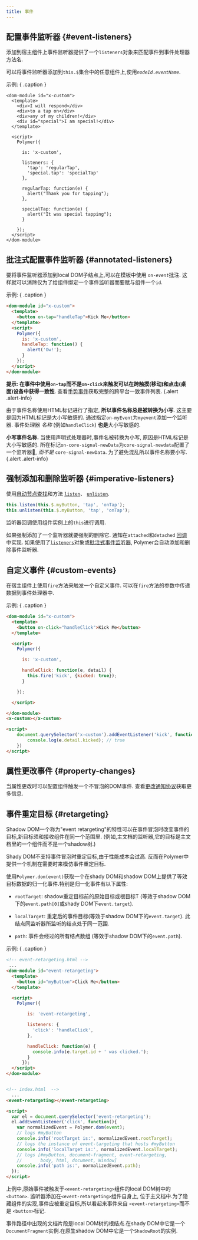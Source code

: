 ```yaml
---
title: 事件
---
```


<!-- toc -->

## 配置事件监听器 {#event-listeners}

添加到宿主组件上事件监听器提供了一个`listeners`对象来匹配事件到事件处理器方法名.

可以将事件监听器添加到`this.$`集合中的任意组件上,使用<code><var>nodeId</var>.<var>eventName</var></code>.

示例: { .caption }

```
<dom-module id="x-custom">
  <template>
    <div>I will respond</div>
    <div>to a tap on</div>
    <div>any of my children!</div>
    <div id="special">I am special!</div>
  </template>

  <script>
    Polymer({

      is: 'x-custom',

      listeners: {
        'tap': 'regularTap',
        'special.tap': 'specialTap'
      },

      regularTap: function(e) {
        alert("Thank you for tapping");
      },

      specialTap: function(e) {
        alert("It was special tapping");
      }

    });
  </script>
</dom-module>
```

## 批注式配置事件监听器 {#annotated-listeners}

要将事件监听器添加到local DOM子结点上,可以在模板中使用
<code>on-<var>event</var></code>批注. 这样就可以消除仅为了给组件绑定一个事件监听器而要赋与组件一个`id`.

示例: { .caption }

```html
<dom-module id="x-custom">
  <template>
    <button on-tap="handleTap">Kick Me</button>
  </template>
  <script>
    Polymer({
      is: 'x-custom',
      handleTap: function() {
        alert('Ow!');
      }
    });
  </script>
</dom-module>
```


**提示: 在事件中使用`on-tap`而不是`on-click`来触发可以在跨触摸(移动)和点击(桌面)设备中获得一致性**. 查看[手势事件](gesture-events)获取完整的跨平台一致事件列表.
{.alert .alert-info}

由于事件名称使用HTML标记进行了指定, **所以事件名称总是被转换为小写**. 这主要是因为HTML标记是大小写敏感的. 通过指定`on-myEvent`为`myevent`添加一个监听器. 事件处理器
_名称_ (例如`handleClick`) **也是**大小写敏感的.

**小写事件名称.** 当使用声明式处理器时,事件名被转换为小写, 原因是HTML标记是大小写敏感的.
所在标记`on-core-signal-newData`为`core-signal-newdata`配置了一个监听器,
_而不是_ `core-signal-newData`. 为了避免混乱所以事件名称要小写.
{.alert .alert-info}

## 强制添加和删除监听器 {#imperative-listeners}

使用[自动节点查找](local-dom#node-finding)和方法
[`listen`](/1.0/docs/api/Polymer.Base#method-listen)、
[`unlisten`](/1.0/docs/api/Polymer.Base#method-unlisten).

```js
this.listen(this.$.myButton, 'tap', 'onTap');
this.unlisten(this.$.myButton, 'tap', 'onTap');
```

监听器回调使用组件实例上的`this`进行调用.

如果强制添加了一个监听器就要强制的删除它.
通知在`attached`和`detached`
[回调](registering-elements#lifecycle-callbacks)中实现. 如果使用了[`listeners`](#event-listeners)对象或[批注式事件监听器](#annotated-listeners), Polymer会自动添加和删除事件监听器.

## 自定义事件 {#custom-events}

在宿主组件上使用`fire`方法来触发一个自定义事件. 可以在`fire`方法的参数中传递数据到事件处理器中.

示例: { .caption }

```html
<dom-module id="x-custom">
  <template>
    <button on-click="handleClick">Kick Me</button>
  </template>

  <script>
    Polymer({

      is: 'x-custom',

      handleClick: function(e, detail) {
        this.fire('kick', {kicked: true});
      }

    });

  </script>

</dom-module>
<x-custom></x-custom>

<script>
    document.querySelector('x-custom').addEventListener('kick', function (e) {
        console.log(e.detail.kicked); // true
    })
</script>
```


## 属性更改事件 {#property-changes}

当属性更改时可以配置组件触发一个不冒泡的DOM事件. 查看[更改通知协议](data-binding#change-notification-protocol)获取更多信息.

## 事件重定目标 {#retargeting}

Shadow DOM一个称为"event retargeting"的特性可以在事件冒泡时改变事件的目标,新目标须和接收组件在同一个范围里. (例如,主文档的监听器,它的目标是主文档里的一个组件而不是一个shadow树.)

Shady DOM不支持事件冒泡时重定目标,由于性能成本会过高. 反而在Polymer中提供一个机制在需要时来模仿事件重定目标.

使用`Polymer.dom(event)`获取一个在shady DOM和shadow DOM上提供了等效目标数据的归一化事件.特别是归一化事件有以下属性:

*   `rootTarget`: shadow重定目标前的原始目标或根目标T
    (等效于shadow DOM下的`event.path[0]`或shady DOM下`event.target`).

*   `localTarget`: 重定后的事件目标(等效于shadow DOM下的`event.target`). 此结点同监听器所监听的结点处于同一范围.

*   `path`: 事件会经过的所有结点数组
    (等效于shadow DOM下的`event.path`).

示例: { .caption }

```html
<!-- event-retargeting.html -->
 ...
<dom-module id="event-retargeting">
  <template>
    <button id="myButton">Click Me</button>
  </template>

  <script>
    Polymer({

        is: 'event-retargeting',

        listeners: {
          'click': 'handleClick',
        },

        handleClick: function(e) {
          console.info(e.target.id + ' was clicked.');
        }
      });
  </script>
</dom-module>


<!-- index.html  -->
  ...
<event-retargeting></event-retargeting>

<script>
  var el = document.querySelector('event-retargeting');
  el.addEventListener('click', function(){
    var normalizedEvent = Polymer.dom(event);
    // logs #myButton
    console.info('rootTarget is:', normalizedEvent.rootTarget);
    // logs the instance of event-targeting that hosts #myButton
    console.info('localTarget is:', normalizedEvent.localTarget);
    // logs [#myButton, document-fragment, event-retargeting,
    //       body, html, document, Window]
    console.info('path is:', normalizedEvent.path);
  });
</script>
```

上例中,原始事件被触发于`<event-retargeting>`组件的local DOM树中的`<button>`. 监听器添加在`<event-retargeting>`组件自身上, 位于主文档中.为了隐藏组件的实现,事件应被重定目标,所以看起来事件来自
`<event-retargeting>`而不是 `<button>`标记.

事件路径中出现的文档片段是local DOM树的根结点.在shady DOM中它是一个`DocumentFragment`实例.在原生shadow DOM中它是一个`ShadowRoot`的实例.

